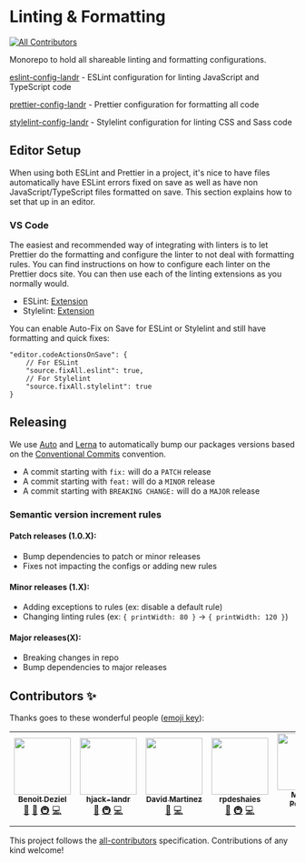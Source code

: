 # Linting & Formatting

<!-- ALL-CONTRIBUTORS-BADGE:START - Do not remove or modify this section -->
[![All Contributors](https://img.shields.io/badge/all_contributors-5-orange.svg?style=flat-square)](#contributors-)
<!-- ALL-CONTRIBUTORS-BADGE:END -->

Monorepo to hold all shareable linting and formatting configurations.

[eslint-config-landr](./eslint-config-landr) - ESLint configuration for linting JavaScript and TypeScript code

[prettier-config-landr](./prettier-config-landr) - Prettier configuration for formatting all code

[stylelint-config-landr](./stylelint-config-landr) - Stylelint configuration for linting CSS and Sass code


## Editor Setup

When using both ESLint and Prettier in a project, it's nice to have files automatically have ESLint errors fixed on save as well as have non JavaScript/TypeScript files formatted on save. This section explains how to set that up in an editor.

### VS Code

The easiest and recommended way of integrating with linters is to let Prettier do the formatting and configure the linter to not deal with formatting rules. You can find instructions on how to configure each linter on the Prettier docs site. You can then use each of the linting extensions as you normally would.

- ESLint: [Extension](https://marketplace.visualstudio.com/items?itemName=dbaeumer.vscode-eslint)
- Stylelint: [Extension](https://marketplace.visualstudio.com/items?itemName=stylelint.vscode-stylelint)

You can enable Auto-Fix on Save for ESLint or Stylelint and still have formatting and quick fixes:

```
"editor.codeActionsOnSave": {
    // For ESLint
    "source.fixAll.eslint": true,
    // For Stylelint
    "source.fixAll.stylelint": true
}
```

## Releasing

We use [Auto](https://intuit.github.io/auto/) and [Lerna](https://lerna.js.org/) to automatically bump our packages versions based on the [Conventional Commits](https://www.conventionalcommits.org/) convention. 

- A commit starting with `fix:` will do a `PATCH` release
- A commit starting with `feat:` will do a `MINOR` release
- A commit starting with `BREAKING CHANGE:` will do a `MAJOR` release


### Semantic version increment rules

#### Patch releases (1.0.X):

- Bump dependencies to patch or minor releases
- Fixes not impacting the configs or adding new rules

#### Minor releases (1.X):

- Adding exceptions to rules (ex: disable a default rule)
- Changing linting rules (ex: `{ printWidth: 80 }` -> `{ printWidth: 120 }`)

#### Major releases(X):

- Breaking changes in repo
- Bump dependencies to major releases

## Contributors ✨

Thanks goes to these wonderful people ([emoji key](https://allcontributors.org/docs/en/emoji-key)):

<!-- ALL-CONTRIBUTORS-LIST:START - Do not remove or modify this section -->
<!-- prettier-ignore-start -->
<!-- markdownlint-disable -->
<table>
  <tr>
    <td align="center"><a href="http://benoitdeziel.com"><img src="https://avatars1.githubusercontent.com/u/537043?v=4?s=100" width="100px;" alt=""/><br /><sub><b>Benoit Deziel</b></sub></a><br /><a href="#maintenance-benoitdeziel" title="Maintenance">🚧</a> <a href="https://github.com/LandrAudio/linting-and-formatting/commits?author=benoitdeziel" title="Documentation">📖</a> <a href="#infra-benoitdeziel" title="Infrastructure (Hosting, Build-Tools, etc)">🚇</a> <a href="https://github.com/LandrAudio/linting-and-formatting/commits?author=benoitdeziel" title="Code">💻</a></td>
    <td align="center"><a href="https://github.com/hjack-landr"><img src="https://avatars2.githubusercontent.com/u/57115379?v=4?s=100" width="100px;" alt=""/><br /><sub><b>hjack-landr</b></sub></a><br /><a href="#maintenance-hjack-landr" title="Maintenance">🚧</a> <a href="#infra-hjack-landr" title="Infrastructure (Hosting, Build-Tools, etc)">🚇</a> <a href="https://github.com/LandrAudio/linting-and-formatting/commits?author=hjack-landr" title="Code">💻</a></td>
    <td align="center"><a href="https://github.com/davidmartinezmarin"><img src="https://avatars3.githubusercontent.com/u/954888?v=4?s=100" width="100px;" alt=""/><br /><sub><b>David Martinez</b></sub></a><br /><a href="#maintenance-davidmartinezmarin" title="Maintenance">🚧</a> <a href="https://github.com/LandrAudio/linting-and-formatting/commits?author=davidmartinezmarin" title="Code">💻</a></td>
    <td align="center"><a href="https://github.com/RPDeshaies"><img src="https://avatars0.githubusercontent.com/u/6224111?v=4?s=100" width="100px;" alt=""/><br /><sub><b>rpdeshaies</b></sub></a><br /><a href="https://github.com/LandrAudio/linting-and-formatting/commits?author=RPDeshaies" title="Documentation">📖</a> <a href="#infra-RPDeshaies" title="Infrastructure (Hosting, Build-Tools, etc)">🚇</a> <a href="https://github.com/LandrAudio/linting-and-formatting/commits?author=RPDeshaies" title="Code">💻</a></td>
    <td align="center"><a href="https://github.com/MPeloquin"><img src="https://avatars.githubusercontent.com/u/755469?v=4?s=100" width="100px;" alt=""/><br /><sub><b>Maxime Péloquin</b></sub></a><br /><a href="https://github.com/LandrAudio/linting-and-formatting/commits?author=MPeloquin" title="Code">💻</a></td>
  </tr>
</table>

<!-- markdownlint-restore -->
<!-- prettier-ignore-end -->

<!-- ALL-CONTRIBUTORS-LIST:END -->

This project follows the [all-contributors](https://github.com/all-contributors/all-contributors) specification. Contributions of any kind welcome!
